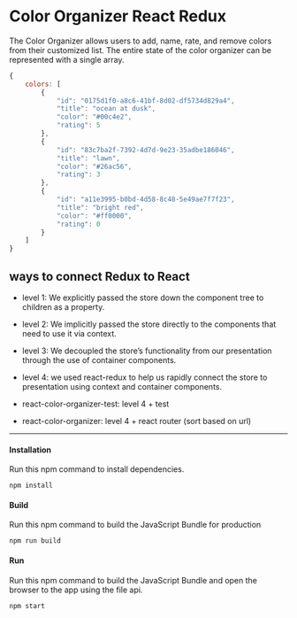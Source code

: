 # Color Organizer React Redux

The Color Organizer allows users to add, name, rate, and remove colors from their customized list. The entire state of the color organizer can be represented with a single array.

```javascript
{
    colors: [
        {
            "id": "0175d1f0-a8c6-41bf-8d02-df5734d829a4",
            "title": "ocean at dusk",
            "color": "#00c4e2",
            "rating": 5
        },
        {
            "id": "83c7ba2f-7392-4d7d-9e23-35adbe186046",
            "title": "lawn",
            "color": "#26ac56",
            "rating": 3
        },
        {
            "id": "a11e3995-b0bd-4d58-8c48-5e49ae7f7f23",
            "title": "bright red",
            "color": "#ff0000",
            "rating": 0
        }
    ]
}
```

## ways to connect Redux to React

* level 1: We explicitly passed the store down the component tree to children as a property. 
* level 2: We implicitly passed the store directly to the components that need to use it via context. 
* level 3: We decoupled the store’s functionality from our presentation through the use of container components. 
* level 4: we used react-redux to help us rapidly connect the store to presentation using context and container components.

* react-color-organizer-test: level 4 + test
* react-color-organizer: level 4 + react router (sort based on url)
---

#### Installation
Run this npm command to install dependencies.
```
npm install
```

#### Build
Run this npm command to build the JavaScript Bundle for production
```
npm run build
```

#### Run
Run this npm command to build the JavaScript Bundle and open the browser to the app using the file api.
```
npm start
```